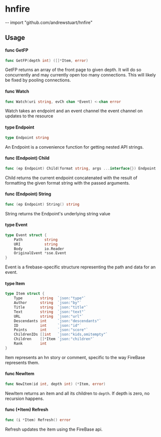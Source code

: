 # hnfire
--
    import "github.com/andrewstuart/hnfire"


## Usage

#### func  GetFP

```go
func GetFP(depth int) ([]*Item, error)
```
GetFP returns an array of the front page to given depth. It will do so
concurrently and may currently open too many connections. This will likely be
fixed by pooling connections.

#### func  Watch

```go
func Watch(uri string, evCh chan *Event) <-chan error
```
Watch takes an endpoint and an event channel the event channel on updates to the
resource

#### type Endpoint

```go
type Endpoint string
```

An Endpoint is a convenience function for getting nested API strings.

#### func (Endpoint) Child

```go
func (ep Endpoint) Child(format string, args ...interface{}) Endpoint
```
Child returns the current endpoint concatenated with the result of formatting
the given format string with the passed arguments.

#### func (Endpoint) String

```go
func (ep Endpoint) String() string
```
String returns the Endpoint's underlying string value

#### type Event

```go
type Event struct {
	Path          string
	URI           string
	Body          io.Reader
	OriginalEvent *sse.Event
}
```

Event is a firebase-specific structure representing the path and data for an
event.

#### type Item

```go
type Item struct {
	Type        string  `json:"type"`
	Author      string  `json:"by"`
	Title       string  `json:"title"`
	Text        string  `json:"text"`
	URL         string  `json:"url"`
	Descendants int     `json:"descendants"`
	ID          int     `json:"id"`
	Points      int     `json:"score"`
	ChildrenIDs []int   `json:"kids,omitempty"`
	Children    []*Item `json:"children"`
	Rank        int
}
```

Item represents an hn story or comment, specific to the way FireBase represents
them.

#### func  NewItem

```go
func NewItem(id int, depth int) (*Item, error)
```
NewItem returns an item and all its children to `depth`. If depth is zero, no
recursion happens.

#### func (*Item) Refresh

```go
func (i *Item) Refresh() error
```
Refresh updates the item using the FireBase api.
